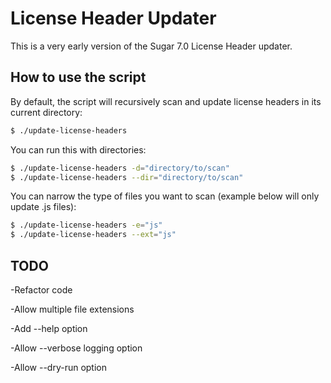 # License Header Updater

This is a very early version of the Sugar 7.0 License Header updater.

## How to use the script

By default, the script will recursively scan and update license headers in its current directory:

```bash
$ ./update-license-headers
```

You can run this with directories:

```bash
$ ./update-license-headers -d="directory/to/scan"
$ ./update-license-headers --dir="directory/to/scan"
```

You can narrow the type of files you want to scan (example below will only update .js files):

```bash
$ ./update-license-headers -e="js"
$ ./update-license-headers --ext="js"
```

## TODO

-Refactor code

-Allow multiple file extensions

-Add --help option

-Allow --verbose logging option

-Allow --dry-run option

[SugarCRM]: http://www.sugarcrm.com/
